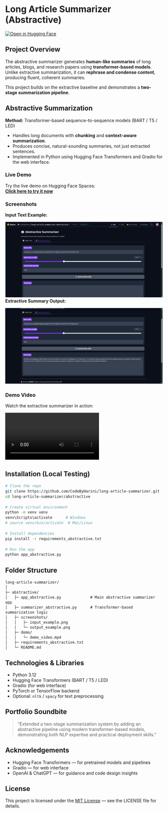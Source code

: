 # Long Article Summarizer (Abstractive)
[![Open in Hugging Face](https://img.shields.io/badge/Hugging%20Face-Try%20Demo-blue)](https://huggingface.co/spaces/CodeByHarini/long-article-summarizer-abstractive)

## Project Overview

The abstractive summarizer generates **human-like summaries** of long articles, blogs, and research papers using **transformer-based models**. Unlike extractive summarization, it can **rephrase and condense content**, producing fluent, coherent summaries.

This project builds on the extractive baseline and demonstrates a **two-stage summarization pipeline**.

## Abstractive Summarization

**Method:** Transformer-based sequence-to-sequence models (BART / T5 / LED)

* Handles long documents with **chunking** and **context-aware summarization**.
* Produces concise, natural-sounding summaries, not just extracted sentences.
* Implemented in Python using Hugging Face Transformers and Gradio for the web interface.

### **Live Demo**

Try the live demo on Hugging Face Spaces:  
[**Click here to try it now**](https://huggingface.co/spaces/CodeByHarini/long-article-summarizer-abstractive)


### **Screenshots**

**Input Text Example:**

![Input Screenshot](https://github.com/CodeByHarini/long-article-summarizer/blob/main/abstractive/Input%20Abstractive.jpg)
**Extractive Summary Output:**

![Output Screenshot](https://github.com/CodeByHarini/long-article-summarizer/blob/main/abstractive/Output%20Abstractive.jpg)

### **Demo Video**

Watch the extractive summarizer in action:

![Demo Video](https://github.com/CodeByHarini/long-article-summarizer/blob/main/abstractive/Demo%20Video%20Abstractive.mp4)



## Installation (Local Testing)

```bash
# Clone the repo
git clone https://github.com/CodeByHarini/long-article-summarizer.git
cd long-article-summarizer/abstractive

# Create virtual environment
python -m venv venv
venv\Scripts\activate      # Windows
# source venv/bin/activate  # Mac/Linux

# Install dependencies
pip install -r requirements_abstractive.txt

# Run the app
python app_abstractive.py
```

## Folder Structure

```
long-article-summarizer/
│
├─ abstractive/
│   ├─ app_abstractive.py             # Main abstractive summarizer app
│   ├─ summarizer_abstractive.py      # Transformer-based summarization logic
│   ├─ screenshots/
│   │   ├─ input_example.png
│   │   └─ output_example.png
│   ├─ demo/
│   │   └─ demo_video.mp4
│   ├─ requirements_abstractive.txt
│   └─ README.md
```

## Technologies & Libraries

* Python 3.12
* Hugging Face Transformers (BART / T5 / LED)
* Gradio (for web interface)
* PyTorch or TensorFlow backend
* Optional: `nltk` / `spacy` for text preprocessing

## Portfolio Soundbite

> “Extended a two-stage summarization system by adding an abstractive pipeline using modern transformer-based models, demonstrating both NLP expertise and practical deployment skills.”

## Acknowledgements

* Hugging Face Transformers — for pretrained models and pipelines
* Gradio — for web interface
* OpenAI & ChatGPT — for guidance and code design insights

## License

This project is licensed under the [MIT License](https://github.com/CodeByHarini/long-article-summarizer/blob/main/LICENSE) — see the LICENSE file for details.


